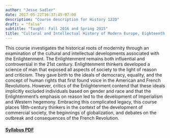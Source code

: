 ```yaml
---
author: "Jesse Sadler"
date: 2017-05-22T16:37:45-07:00
description: "Course description for History 122D"
draft: = "false"
subtitle: "Taught: Fall 2016 and Spring 2015"
title: "Cultural and Intellectual History of Modern Europe, Eighteenth Century"
---
```


This course investigates the historical roots of modernity through an examination of the cultural and intellectual developments associated with the Enlightenment. The Enlightenment remains both influential and controversial in the 21st century. Enlightenment thinkers developed a science of man that exposed all aspects of society to the light of reason and criticism. They gave birth to the ideals of democracy, equality, and the concept of human rights that first found voice in the American and French Revolutions. However, critics of the Enlightenment contend that these ideals implicitly excluded individuals based on gender and race and that the Enlightenment’s emphasis on reason led to the development of Imperialism and Western hegemony. Embracing this complicated legacy, this course places 18th-century thinkers in the context of the development of commercial society, the beginnings of globalization, and debates on the outbreak and consequences of the French Revolution.

#### [Syllabus PDF](http://localhost:1313/img/122D-Syllabus-F16.pdf)

<!--more-->